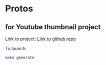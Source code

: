 # Protos

## for Youtube thumbnail project 

Link to project: [Link to github repo](https://github.com/frog-in-fog/youtube_thumbnail_grpc)

To launch:

```bash
make generate
```